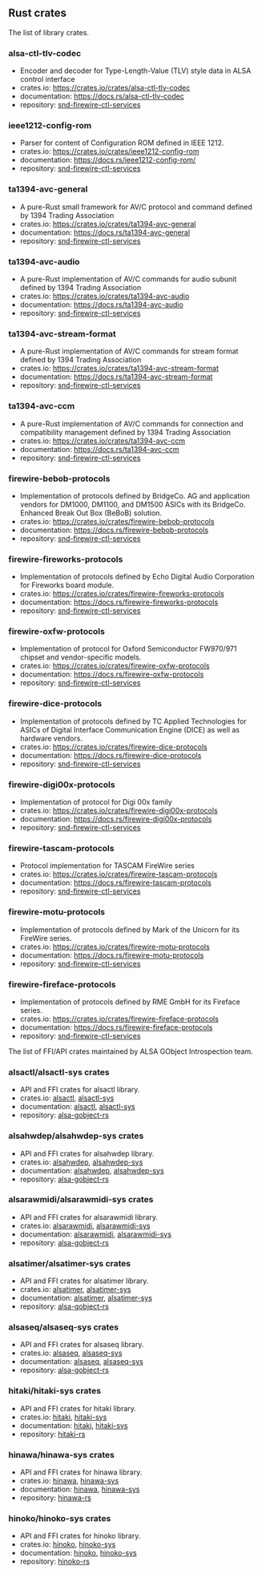 ## Rust crates

The list of library crates.

### alsa-ctl-tlv-codec

* Encoder and decoder for Type-Length-Value (TLV) style data in ALSA control interface
* crates.io: <https://crates.io/crates/alsa-ctl-tlv-codec>
* documentation: <https://docs.rs/alsa-ctl-tlv-codec>
* repository: [snd-firewire-ctl-services](https://github.com/alsa-project/snd-firewire-ctl-services/)

### ieee1212-config-rom

* Parser for content of Configuration ROM defined in IEEE 1212.
* crates.io: <https://crates.io/crates/ieee1212-config-rom>
* documentation: <https://docs.rs/ieee1212-config-rom/>
* repository: [snd-firewire-ctl-services](https://github.com/alsa-project/snd-firewire-ctl-services/)

### ta1394-avc-general

* A pure-Rust small framework for AV/C protocol and command defined by 1394 Trading Association
* crates.io: <https://crates.io/crates/ta1394-avc-general>
* documentation: <https://docs.rs/ta1394-avc-general>
* repository: [snd-firewire-ctl-services](https://github.com/alsa-project/snd-firewire-ctl-services/)

### ta1394-avc-audio

* A pure-Rust implementation of AV/C commands for audio subunit defined by 1394 Trading Association
* crates.io: <https://crates.io/crates/ta1394-avc-audio>
* documentation: <https://docs.rs/ta1394-avc-audio>
* repository: [snd-firewire-ctl-services](https://github.com/alsa-project/snd-firewire-ctl-services/)

### ta1394-avc-stream-format

* A pure-Rust implementation of AV/C commands for stream format defined by 1394 Trading Association
* crates.io: <https://crates.io/crates/ta1394-avc-stream-format>
* documentation: <https://docs.rs/ta1394-avc-stream-format>
* repository: [snd-firewire-ctl-services](https://github.com/alsa-project/snd-firewire-ctl-services/)

### ta1394-avc-ccm

* A pure-Rust implementation of AV/C commands for connection and compatibility management defined
  by 1394 Trading Association
* crates.io: <https://crates.io/crates/ta1394-avc-ccm>
* documentation: <https://docs.rs/ta1394-avc-ccm>
* repository: [snd-firewire-ctl-services](https://github.com/alsa-project/snd-firewire-ctl-services/)

### firewire-bebob-protocols
* Implementation of protocols defined by BridgeCo. AG and application vendors for DM1000, DM1100,
  and DM1500 ASICs with its BridgeCo. Enhanced Break Out Box (BeBoB) solution.
* crates.io: <https://crates.io/crates/firewire-bebob-protocols>
* documentation: <https://docs.rs/firewire-bebob-protocols>
* repository: [snd-firewire-ctl-services](https://github.com/alsa-project/snd-firewire-ctl-services/)

### firewire-fireworks-protocols
* Implementation of protocols defined by Echo Digital Audio Corporation for Fireworks board module.
* crates.io: <https://crates.io/crates/firewire-fireworks-protocols>
* documentation: <https://docs.rs/firewire-fireworks-protocols>
* repository: [snd-firewire-ctl-services](https://github.com/alsa-project/snd-firewire-ctl-services/)

### firewire-oxfw-protocols
* Implementation of protocol for Oxford Semiconductor FW970/971 chipset and vendor-specific models.
* crates.io: <https://crates.io/crates/firewire-oxfw-protocols>
* documentation: <https://docs.rs/firewire-oxfw-protocols>
* repository: [snd-firewire-ctl-services](https://github.com/alsa-project/snd-firewire-ctl-services/)

### firewire-dice-protocols
* Implementation of protocols defined by TC Applied Technologies for ASICs of Digital Interface
  Communication Engine (DICE) as well as hardware vendors.
* crates.io: <https://crates.io/crates/firewire-dice-protocols>
* documentation: <https://docs.rs/firewire-dice-protocols>
* repository: [snd-firewire-ctl-services](https://github.com/alsa-project/snd-firewire-ctl-services/)

### firewire-digi00x-protocols
* Implementation of protocol for Digi 00x family
* crates.io: <https://crates.io/crates/firewire-digi00x-protocols>
* documentation: <https://docs.rs/firewire-digi00x-protocols>
* repository: [snd-firewire-ctl-services](https://github.com/alsa-project/snd-firewire-ctl-services/)

### firewire-tascam-protocols
* Protocol implementation for TASCAM FireWire series
* crates.io: <https://crates.io/crates/firewire-tascam-protocols>
* documentation: <https://docs.rs/firewire-tascam-protocols>
* repository: [snd-firewire-ctl-services](https://github.com/alsa-project/snd-firewire-ctl-services/)

### firewire-motu-protocols
* Implementation of protocols defined by Mark of the Unicorn for its FireWire series.
* crates.io: <https://crates.io/crates/firewire-motu-protocols>
* documentation: <https://docs.rs/firewire-motu-protocols>
* repository: [snd-firewire-ctl-services](https://github.com/alsa-project/snd-firewire-ctl-services/)

### firewire-fireface-protocols
* Implementation of protocols defined by RME GmbH for its Fireface series.
* crates.io: <https://crates.io/crates/firewire-fireface-protocols>
* documentation: <https://docs.rs/firewire-fireface-protocols>
* repository: [snd-firewire-ctl-services](https://github.com/alsa-project/snd-firewire-ctl-services/)

The list of FFI/API crates maintained by ALSA GObject Introspection team.

### alsactl/alsactl-sys crates

* API and FFI crates for alsactl library.
* crates.io: [alsactl](https://crates.io/crates/alsactl), [alsactl-sys](https://crates.io/crates/alsactl)
* documentation: [alsactl](https://docs.rs/alsactl/), [alsactl-sys](https://docs.rs/alsactl-sys/)
* repository: [alsa-gobject-rs](https://github.com/alsa-project/alsa-gobject-rs)

### alsahwdep/alsahwdep-sys crates

* API and FFI crates for alsahwdep library.
* crates.io: [alsahwdep](https://crates.io/crates/alsahwdep), [alsahwdep-sys](https://crates.io/crates/alsahwdep-sys)
* documentation: [alsahwdep](https://docs.rs/alsahwdep/), [alsahwdep-sys](https://docs.rs/alsahwdep-sys/)
* repository: [alsa-gobject-rs](https://github.com/alsa-project/alsa-gobject-rs)

### alsarawmidi/alsarawmidi-sys crates

* API and FFI crates for alsarawmidi library.
* crates.io: [alsarawmidi](https://crates.io/crates/alsarawmidi), [alsarawmidi-sys](https://crates.io/crates/alsarawmidi-sys)
* documentation: [alsarawmidi](https://docs.rs/alsarawmidi/), [alsarawmidi-sys](https://docs.rs/alsarawmidi-sys/)
* repository: [alsa-gobject-rs](https://github.com/alsa-project/alsa-gobject-rs)

### alsatimer/alsatimer-sys crates

* API and FFI crates for alsatimer library.
* crates.io: [alsatimer](https://crates.io/crates/alsatimer), [alsatimer-sys](https://crates.io/crates/alsatimer-sys)
* documentation: [alsatimer](https://docs.rs/alsatimer/), [alsatimer-sys](https://docs.rs/alsatimer-sys/)
* repository: [alsa-gobject-rs](https://github.com/alsa-project/alsa-gobject-rs)

### alsaseq/alsaseq-sys crates

* API and FFI crates for alsaseq library.
* crates.io: [alsaseq](https://crates.io/crates/alsaseq), [alsaseq-sys](https://crates.io/crates/alsaseq-sys)
* documentation: [alsaseq](https://docs.rs/alsaseq/), [alsaseq-sys](https://docs.rs/alsaseq-sys/)
* repository: [alsa-gobject-rs](https://github.com/alsa-project/alsa-gobject-rs)

### hitaki/hitaki-sys crates

* API and FFI crates for hitaki library.
* crates.io: [hitaki](https://crates.io/crates/hitaki), [hitaki-sys](https://crates.io/crates/hitaki-sys)
* documentation: [hitaki](https://docs.rs/hitaki/), [hitaki-sys](https://docs.rs/hitaki-sys/)
* repository: [hitaki-rs](https://github.com/alsa-project/hitaki-rs)

### hinawa/hinawa-sys crates

* API and FFI crates for hinawa library.
* crates.io: [hinawa](https://crates.io/crates/hinawa), [hinawa-sys](https://crates.io/crates/hinawa-sys)
* documentation: [hinawa](https://docs.rs/hinawa/), [hinawa-sys](https://docs.rs/hinawa-sys/)
* repository: [hinawa-rs](https://github.com/alsa-project/hinawa-rs)

### hinoko/hinoko-sys crates

* API and FFI crates for hinoko library.
* crates.io: [hinoko](https://crates.io/crates/hinoko), [hinoko-sys](https://crates.io/crates/hinoko-sys)
* documentation: [hinoko](https://docs.rs/hinoko/), [hinoko-sys](https://docs.rs/hinoko-sys/)
* repository: [hinoko-rs](https://github.com/takaswie/hinoko-rs)
